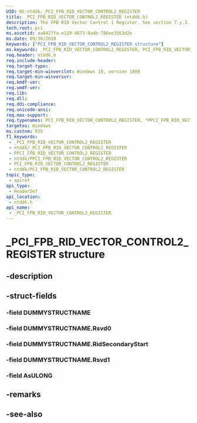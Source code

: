 ```yaml
---
UID: NS:ntddk._PCI_FPB_RID_VECTOR_CONTROL2_REGISTER
title: _PCI_FPB_RID_VECTOR_CONTROL2_REGISTER (ntddk.h)
description: The FPB RID Vector Control 1 Register. See section 7.y.3.
tech.root: pci
ms.assetid: aa8427fa-e129-4673-9adb-786ee3563d2e
ms.date: 09/30/2018
keywords: ["PCI_FPB_RID_VECTOR_CONTROL2_REGISTER structure"]
ms.keywords: _PCI_FPB_RID_VECTOR_CONTROL2_REGISTER, PCI_FPB_RID_VECTOR_CONTROL2_REGISTER, *PPCI_FPB_RID_VECTOR_CONTROL2_REGISTER,
req.header: ntddk.h
req.include-header: 
req.target-type: 
req.target-min-winverclnt: Windows 10, version 1809
req.target-min-winversvr: 
req.kmdf-ver: 
req.umdf-ver: 
req.lib: 
req.dll: 
req.ddi-compliance: 
req.unicode-ansi: 
req.max-support: 
req.typenames: PCI_FPB_RID_VECTOR_CONTROL2_REGISTER, *PPCI_FPB_RID_VECTOR_CONTROL2_REGISTER
targetos: Windows
ms.custom: RS5
f1_keywords:
 - _PCI_FPB_RID_VECTOR_CONTROL2_REGISTER
 - ntddk/_PCI_FPB_RID_VECTOR_CONTROL2_REGISTER
 - PPCI_FPB_RID_VECTOR_CONTROL2_REGISTER
 - ntddk/PPCI_FPB_RID_VECTOR_CONTROL2_REGISTER
 - PCI_FPB_RID_VECTOR_CONTROL2_REGISTER
 - ntddk/PCI_FPB_RID_VECTOR_CONTROL2_REGISTER
topic_type:
 - apiref
api_type:
 - HeaderDef
api_location:
 - ntddk.h
api_name:
 - _PCI_FPB_RID_VECTOR_CONTROL2_REGISTER
---
```


# _PCI_FPB_RID_VECTOR_CONTROL2_REGISTER structure


## -description

## -struct-fields

### -field DUMMYSTRUCTNAME

### -field DUMMYSTRUCTNAME.Rsvd0

### -field DUMMYSTRUCTNAME.RidSecondaryStart

### -field DUMMYSTRUCTNAME.Rsvd1

### -field AsULONG

## -remarks

## -see-also

